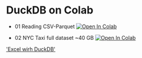 # DuckDB on Colab

- 01 Reading CSV-Parquet [![Open In Colab](https://colab.research.google.com/assets/colab-badge.svg)](https://colab.research.google.com/github/Frenz86/DuckDB/blob/main/01_DuckDB_intro.ipynb)

- 02 NYC Taxi full dataset ~40 GB [![Open In Colab](https://colab.research.google.com/assets/colab-badge.svg)](https://colab.research.google.com/github/Frenz86/DuckDB/blob/main/02_DuckDB_parquet.ipynb)


['Excel wirh DuckDB'](https://github.com/RusselWebber/xlDuckDb)